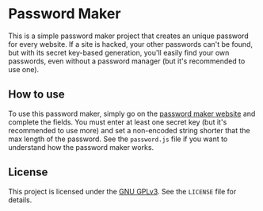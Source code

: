 # Password Maker

This is a simple password maker project that creates an unique password for every website. If a site is hacked, your other passwords can't be found, but with its secret key-based generation, you'll easily find your own passwords, even without a password manager (but it's recommended to use one).

## How to use

To use this password maker, simply go on the [password maker website](https://angel-karasu.github.io/PasswordMaker/) and complete the fields. You must enter at least one secret key (but it's recommended to use more) and set a non-encoded string shorter that the max length of the password. See the `password.js` file if you want to understand how the password maker works.

## License

This project is licensed under the [GNU GPLv3](https://choosealicense.com/licenses/gpl-3.0/). See the `LICENSE` file for details.
